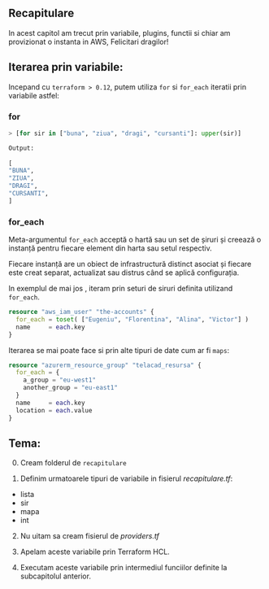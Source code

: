 ## Recapitulare

In acest capitol am trecut prin variabile, plugins, functii si chiar am provizionat o instanta in AWS, Felicitari dragilor!

## Iterarea prin variabile:

Incepand cu `terraform > 0.12`, putem utiliza `for` si `for_each` iteratii prin variabile astfel:

### for
```terraform
> [for sir in ["buna", "ziua", "dragi", "cursanti"]: upper(sir)]

Output:
        
[
"BUNA",
"ZIUA",
"DRAGI",
"CURSANTI",
]
```

### for_each

Meta-argumentul `for_each` acceptă o hartă sau un set de șiruri și creează o instanță pentru fiecare element din harta sau setul respectiv. 

Fiecare instanță are un obiect de infrastructură distinct asociat și fiecare este creat separat, actualizat sau distrus când se aplică configurația.

In exemplul de mai jos , iteram prin seturi de siruri definita utilizand `for_each`.


```terraform
resource "aws_iam_user" "the-accounts" {
  for_each = toset( ["Eugeniu", "Florentina", "Alina", "Victor"] )
  name     = each.key
}
```

Iterarea se mai poate face si prin alte tipuri de date cum ar fi `maps`:

```terraform
resource "azurerm_resource_group" "telacad_resursa" {
  for_each = {
    a_group = "eu-west1"
    another_group = "eu-east1"
  }
  name     = each.key
  location = each.value
}
```

## Tema:

0. Cream folderul de `recapitulare`

1. Definim urmatoarele tipuri de variabile in fisierul *recapitulare.tf*:

 - lista
 - sir
 - mapa
 - int

2. Nu uitam sa cream fisierul de *providers.tf*

3. Apelam aceste variabile prin Terraform HCL.

4. Executam aceste variabile prin intermediul funciilor definite la subcapitolul anterior.




